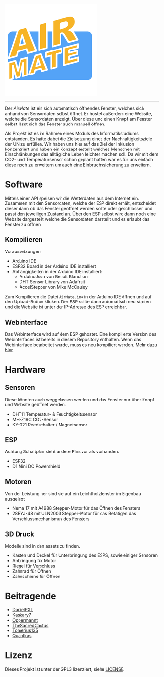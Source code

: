 <img src="./assets/Mac App icon.png" width="300" />

---

Der _AirMate_ ist ein sich automatisch öffnendes Fenster, welches sich anhand von Sensordaten selbst öffnet. Er hostet außerdem eine Website, welche die Sensordaten anzeigt. Über diese und einen Knopf am Fenster selbst lässt sich das Fenster auch manuell öffnen.

Als Projekt ist es im Rahmen eines Moduls des Informatikstudiums entstanden. Es hatte dabei die Zielsetzung eines der Nachhaltigkeitsziele der UN zu erfüllen. Wir haben uns hier auf das Ziel der Inklusion konzentriert und haben ein Konzept erstellt welches Menschen mit Einschränkungen das alltägliche Leben leichter machen soll. Da wir mit dem CO2- und Temperatursensor schon geplant hatten war es für uns einfach diese noch zu erweitern um auch eine Einbruchssicherung zu erweitern.

# Software

Mittels einer API speisen wir die Wetterdaten aus dem Internet ein. Zusammen mit den Sensordaten, welche der ESP direkt erhält, entscheidet dieser dann ob das Fenster geöffnet werden sollte oder geschlossen und passt den jeweiligen Zustand an. Über den ESP selbst wird dann noch eine Website dargestellt welche die Sensordaten darstellt und es erlaubt das Fenster zu öffnen.

## Kompilieren

Voraussetzungen:

- Arduino IDE
- ESP32 Board in der Arduino IDE installiert
- Abhängigkeiten in der Arduino IDE installiert:
  - ArduinoJson von Benoit Blanchon
  - DHT Sensor Library von Adafruit
  - AccelStepper von Mike McCauley

Zum Kompilieren die Datei `AirMate.ino` in der Arduino IDE öffnen und auf den Upload-Button klicken. Der ESP sollte dann automatisch neu starten und die Website ist unter der IP-Adresse des ESP erreichbar.

## Webinterface

Das Webinterface wird auf dem ESP gehostet. Eine kompilierte Version des Webinterfaces ist bereits in diesem Repository enthalten. Wenn das Webinterface bearbeitet wurde, muss es neu kompiliert werden. Mehr dazu [hier](./src/AirMate/website/README.md).

# Hardware

## Sensoren

Diese könnten auch weggelassen werden und das Fenster nur über Knopf und Website geöffnet werden.

- DHT11
  Temperatur- & Feuchtigkeitssensor
- MH-Z19C
  CO2-Sensor
- KY-021
  Reedschalter / Magnetsensor

## ESP

Achtung Schaltplan sieht andere Pins vor als vorhanden.

- ESP32
- D1 Mini DC Powershield

## Motoren

Von der Leistung her sind sie auf ein Leichtholzfenster im Eigenbau ausgelegt

- Nema 17 mit A4988
  Stepper-Motor für das Öffnen des Fensters
- 28BYJ-48 mit ULN2003
  Stepper-Motor für das Betätigen das Verschlussmechanismus des Fensters

## 3D Druck

Modelle sind in den assets zu finden.

- Kasten und Deckel für Unterbringung des ESPS, sowie einiger Sensoren
- Anbringung für Motor
- Riegel für Verschluss
- Zahnrad für Öffnen
- Zahnschiene für Öffnen

# Beitragende

- [DanielPXL](https://github.com/DanielPXL)
- [Kaskary7](https://github.com/Kaskary7)
- [Oppermannt](https://github.com/Oppermannt)
- [TheSacredCactus](https://github.com/TheSacredCactus)
- [Tomerius135](https://github.com/Tomerius135)
- [Quantkas](https://github.com/Quantkas)

# Lizenz

Dieses Projekt ist unter der GPL3 lizenziert, siehe [LICENSE](./LICENSE).
